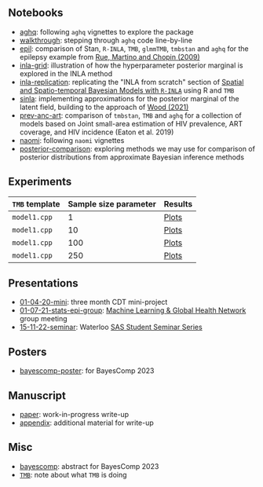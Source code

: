 ## Notebooks

* [aghq](https://athowes.github.io/elgm-inf/aghq.html): following `aghq` vignettes to explore the package
* [walkthrough](https://athowes.github.io/elgm-inf/walkthrough.html): stepping through `aghq` code line-by-line
* [epil](https://athowes.github.io/elgm-inf/epil.html): comparison of Stan, `R-INLA`, `TMB`, `glmmTMB`, `tmbstan` and `aghq` for the epilepsy example from [Rue, Martino and Chopin (2009)](https://rss.onlinelibrary.wiley.com/doi/10.1111/j.1467-9868.2008.00700.x)
* [inla-grid](https://athowes.github.io/elgm-inf/inla-grid.html): illustration of how the hyperparameter posterior marginal is explored in the INLA method
* [inla-replication](https://athowes.github.io/elgm-inf/inla-replication.html): replicating the "INLA from scratch" section of [Spatial and Spatio-temporal Bayesian Models with `R-INLA`](https://onlinelibrary.wiley.com/doi/book/10.1002/9781118950203) using R and `TMB`
* [sinla](https://athowes.github.io/elgm-inf/sinla.html): implementing approximations for the posterior marginal of the latent field, building to the approach of [Wood (2021)](https://academic.oup.com/biomet/article/107/1/223/5572662)
* [prev-anc-art](https://athowes.github.io/elgm-inf/prev-anc-art.html): comparison of `tmbstan`, `TMB` and `aghq` for a collection of models based on Joint small-area estimation of HIV prevalence, ART coverage, and HIV incidence (Eaton et al. 2019)
* [naomi](https://athowes.github.io/elgm-inf/naomi.html): following `naomi` vignettes
* [posterior-comparison](https://athowes.github.io/elgm-inf/posterior-comparison.html): exploring methods we may use for comparison of posterior distributions from approximate Bayesian inference methods

## Experiments

| `TMB` template | Sample size parameter | Results  |
|:---------------|:----- |:-----------|
| `model1.cpp`   | 1     | [Plots](https://athowes.github.io/elgm-inf/plots-m1.pdf) |
| `model1.cpp`   | 10    | [Plots](https://athowes.github.io/elgm-inf/plots-m10.pdf) |
| `model1.cpp`   | 100   | [Plots](https://athowes.github.io/elgm-inf/plots-m100.pdf) |
| `model1.cpp`   | 250   | [Plots](https://athowes.github.io/elgm-inf/plots-m250.pdf) |

## Presentations

* [01-04-20-mini](https://athowes.github.io/elgm-inf/01-04-20-mini): three month CDT mini-project
* [01-07-21-stats-epi-group](https://athowes.github.io/elgm-inf/01-07-21-stats-epi-group.pdf): [Machine Learning & Global Health Network](https://mlgh.net/) group meeting
* [15-11-22-seminar](https://athowes.github.io/elgm-inf/15-11-22-seminar.pdf): Waterloo [SAS Student Seminar Series](https://uwaterloo.ca/statistics-and-actuarial-science/student-seminar-series)

## Posters

* [bayescomp-poster](https://athowes.github.io/elgm-inf/bayescomp-poster.pdf): for BayesComp 2023

## Manuscript

* [paper](https://athowes.github.io/elgm-inf/paper.pdf): work-in-progress write-up
* [appendix](https://athowes.github.io/elgm-inf/appendix.pdf): additional material for write-up

## Misc

* [bayescomp](https://athowes.github.io/elgm-inf/bayescomp.html): abstract for BayesComp 2023
* [`TMB`](https://athowes.github.io/elgm-inf/tmb.pdf): note about what `TMB` is doing
